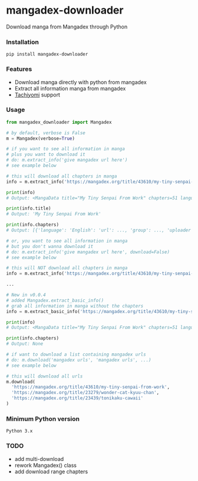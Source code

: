# mangadex-downloader

Download manga from Mangadex through Python

### Installation
```
pip install mangadex-downloader
```

### Features

- Download manga directly with python from mangadex
- Extract all information manga from mangadex
- [Tachiyomi](https://github.com/tachiyomiorg/tachiyomi) support

### Usage

```python
from mangadex_downloader import Mangadex

# by default, verbose is False
m = Mangadex(verbose=True)

# if you want to see all information in manga
# plus you want to download it
# do: m.extract_info('give mangadex url here')
# see example below

# this will download all chapters in manga 
info = m.extract_info('https://mangadex.org/title/43610/my-tiny-senpai-from-work')

print(info)
# Output: <MangaData title="My Tiny Senpai From Work" chapters=51 language=jp>

print(info.title)
# Output: 'My Tiny Senpai From Work'

print(info.chapters)
# Output: [{'language': 'English': 'url': ..., 'group': ..., 'uploader': ..., 'volume': ..., 'chapter': ..., 'chapter-id': ...}, ...]

# or, you want to see all information in manga
# but you don't wanna download it
# do: m.extract_info('give mangadex url here', download=False)
# see example below

# this will NOT download all chapters in manga
info = m.extract_info('https://mangadex.org/title/43610/my-tiny-senpai-from-work', download=False)

...

# New in v0.0.4 
# added Mangadex.extract_basic_info()
# grab all information in manga without the chapters
info = m.extract_basic_info('https://mangadex.org/title/43610/my-tiny-senpai-from-work')

print(info)
# Output: <MangaData title="My Tiny Senpai From Work" chapters=51 language=jp>

print(info.chapters)
# Output: None

# if want to download a list containing mangadex urls
# do: m.download('mangadex urls', 'mangadex urls', ...)
# see example below

# this will download all urls
m.download(
  'https://mangadex.org/title/43610/my-tiny-senpai-from-work',
  'https://mangadex.org/title/23279/wonder-cat-kyuu-chan',
  'https://mangadex.org/title/23439/tonikaku-cawaii'
)

```


### Minimum Python version
```
Python 3.x
```

### TODO
- add multi-download
- rework Mangadex() class
- add download range chapters
